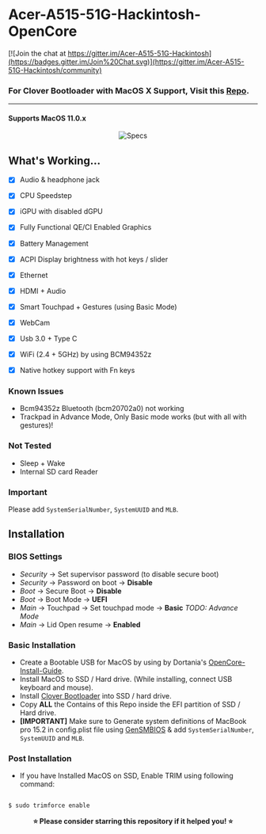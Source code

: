 # Acer-A515-51G-Hackintosh-OpenCore

[![Join the chat at https://gitter.im/Acer-A515-51G-Hackintosh](https://badges.gitter.im/Join%20Chat.svg)](https://gitter.im/Acer-A515-51G-Hackintosh/community)

### For Clover Bootloader with MacOS X Support, Visit this [Repo](https://github.com/SiddheshNan/Acer-A515-51G-Hackintosh).

---

#### Supports MacOS 11.0.x

<p align="center">
  <img src="https://i.imgur.com/q7VSJPa.png" alt="Specs">
</p>


## What's Working...
 - [x] Audio & headphone jack
 - [x] CPU Speedstep
 - [x] iGPU with disabled dGPU
 - [x] Fully Functional QE/CI Enabled Graphics
 - [x] Battery Management
 - [x] ACPI Display brightness with hot keys / slider
 - [x] Ethernet
 - [x] HDMI + Audio
 - [x] Smart Touchpad + Gestures (using Basic Mode)
 - [x] WebCam
 - [x] Usb 3.0 + Type C
 - [x] WiFi (2.4 + 5GHz) by using BCM94352z
 - [x] Native hotkey support with Fn keys


 ### Known Issues
- Bcm94352z Bluetooth (bcm20702a0) not working
- Trackpad in Advance Mode, Only Basic mode works (but with all with gestures)!

### Not Tested
-  Sleep + Wake
 - Internal SD card Reader

### Important
 Please add `SystemSerialNumber`, `SystemUUID` and `MLB`.


## Installation

 ### BIOS Settings
* *Security* → Set supervisor password (to disable secure boot)
* *Security* → Password on boot → **Disable**
* *Boot* → Secure Boot → **Disable**
* *Boot* → Boot Mode → **UEFI**
* *Main* → Touchpad → Set touchpad mode → **Basic** *TODO: Advance Mode*
* *Main* → Lid Open resume → **Enabled**


###  Basic Installation

- Create a Bootable USB for MacOS by using by Dortania's [OpenCore-Install-Guide](https://dortania.github.io/OpenCore-Install-Guide/installer-guide/).
- Install MacOS to SSD / Hard drive. (While installing, connect USB keyboard and mouse).
- Install [Clover Bootloader](https://github.com/CloverHackyColor/CloverBootloader/releases) into SSD / hard drive.
- Copy **ALL** the Contains of this Repo inside the EFI partition of SSD / Hard drive.
- **[IMPORTANT]** Make sure to Generate system definitions of MacBook pro 15.2 in config.plist file using [GenSMBIOS](https://github.com/corpnewt/GenSMBIOS) & add `SystemSerialNumber`, `SystemUUID` and `MLB`.

### Post Installation
- If you have Installed MacOS on SSD, Enable TRIM using following command:

```sh

$ sudo trimforce enable

```


<p align="center">
<b>⭐ Please consider starring this repository if it helped you! ⭐</b>
</p>

